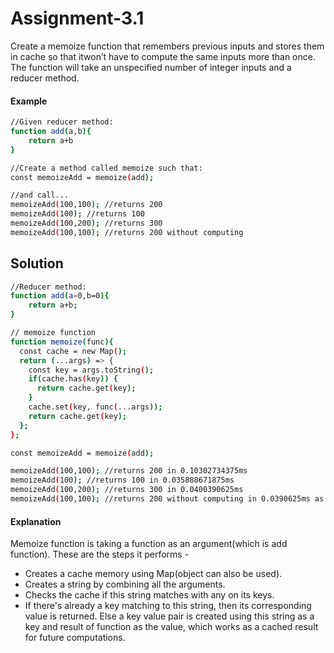 # Assignment-3.1

Create a memoize function that remembers previous inputs and stores them in cache so that itwon’t have to compute the same inputs more than once. The function will take an unspecified number of integer inputs and a reducer method.

#### Example

```sh
//Given reducer method:
function add(a,b){
    return a+b
}

//Create a method called memoize such that:
const memoizeAdd = memoize(add);

//and call...
memoizeAdd(100,100); //returns 200
memoizeAdd(100); //returns 100
memoizeAdd(100,200); //returns 300
memoizeAdd(100,100); //returns 200 without computing
```


## Solution

```sh
//Reducer method:
function add(a=0,b=0){
    return a+b;
}

// memoize function
function memoize(func){
  const cache = new Map();
  return (...args) => {
    const key = args.toString();
    if(cache.has(key)) {
      return cache.get(key);
    }
    cache.set(key, func(...args));
    return cache.get(key);
  };
};

const memoizeAdd = memoize(add);

memoizeAdd(100,100); //returns 200 in 0.10302734375ms
memoizeAdd(100); //returns 100 in 0.035888671875ms
memoizeAdd(100,200); //returns 300 in 0.0400390625ms
memoizeAdd(100,100); //returns 200 without computing in 0.0390625ms as the return value is already present in cache
```


#### Explanation

Memoize function is taking a function as an argument(which is add function). These are the steps it performs -
- Creates a cache memory using Map(object can also be used).
- Creates a string by combining all the arguments.
- Checks the cache if this string matches with any on its keys.
- If there's already a key matching to this string, then its corresponding value is returned. Else a key value pair is created using this string as a key and result of function as the value, which works as a cached result for future computations.